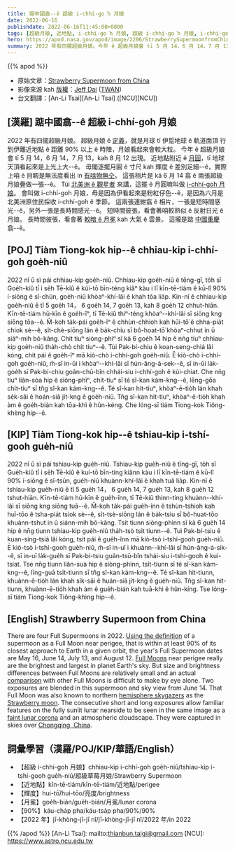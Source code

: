 ```yaml
---
title: 踮中國翕--ê 超級 i-chhí-go͘h 月娘
date: 2022-06-16
publishdate: 2022-06-16T11:45:00+0800
tags: [超級月娘, 近地點, i-chhí-go͘h 月娘, 超級 i-chhí-go͘h 月娘, i-chhí-go͘h, 月冕]
hero: https://apod.nasa.gov/apod/image/2206/StrawberrySupermoonfromChina1024.jpg
summary: 2022 年有四擺超級月娘。今年 ê 超級月娘會 tī 5 月 14，6 月 14，7 月 13，kah 8 月 12 出現。
---
```


{{% apod %}}

- 原始文章：[Strawberry Supermoon from China](https://apod.nasa.gov/apod/ap220616.html)
- 影像來源 kah [版權][copyright]：[Jeff Dai](http://www.twanight.org/Dai) ([TWAN](http://www.twanight.org/))
- 台文翻譯：[An-Li Tsai][An-Li Tsai] ([NCU][NCU])

## [漢羅] 踮中國翕--ê 超級 i-chhí-go͘h 月娘
2022 年有四擺超級月娘。
超級月娘 ê [定義][Using the definition]，就是月球 tī 伊踅地球 ê 軌道面頂 行到伊離近地點 ê 距離 90% 以上 ê 時陣，月娘看起來會較大粒。
今年 ê 超級月娘會 tī 5 月 14，6 月 14，7 月 13，kah 8 月 12 出現。
近地點附近 ê [月圓][Full Moons]，tī 地球天頂看起來是上光上大--ê。
毋閣逐擺月圓 ê 寸尺 kah 輝度 ê 差別足細--ê，實際上咱 ê 目睭是無法度看出 in [有啥物無仝][comparison]。
這張相片是 kā 6 月 14 翕 ê 兩張超級月娘疊做一張--ê。
Tùi [北美洲 ê 觀星者][hemisphere skygazers] 來講，這擺 ê 月圓嘛叫做 [i-chhí-go͘h 月娘][Strawberry moon]。
會叫做 i-chhí-go͘h 月娘，毋是因為伊看起來是粉紅仔色--ê，是因為六月是北美洲原住民採收 i-chhí-go͘h ê 季節。
這兩張連紲翕 ê 相片，一張是短時間感光--ê，另外一張是長時間感光--ê。
短時間彼張，看會著咱較熟似 ê 反射日光 ê 月娘。
長時間彼張，看會著 [較暗 ê 月冕][faint lunar corona] kah 大氣 ê 雲景。
這攏是踮 [中國重慶][Chongqing, China] 翕--ê。

## [POJ] Tiàm Tiong-kok hip--ê chhiau-kip i-chhí-go͘h goe̍h-niû
2022 nî ū sì pái chhiau-kip goe̍h-niû.
Chhiau-kip goe̍h-niû ê tēng-gī, to̍h sī Goe̍h-kiû tī i se̍h Tē-kiû ê kúi-tō bīn-téng kiâⁿ kàu i lī kīn-tē-tiám ê kū-lî 90% í-siōng ê sî-chūn, goe̍h-niû khòaⁿ-khí-lâi ē khah tōa lia̍p.
Kin-nî ê chhiau-kip goe̍h-niû ē tī 5 goe̍h 14， 6 goe̍h 14, 7 goe̍h 13, kah 8 goe̍h 12 chhut-hiān.
Kīn-tē-tiám hū-kīn ê goe̍h-îⁿ, tī Tē-kiû thiⁿ-téng khòaⁿ--khí-lâi sī siōng kng siōng tōa--ê.
M̄-koh ta̍k-pái goe̍h-îⁿ ê chhùn-chhioh kah hūi-tō͘ ê chha-pia̍t chiok sè--ê, si̍t-chè-siōng lán ê ba̍k-chiu sī bô-hoat-tō͘ khòaⁿ-chhut in ū siáⁿ-mih bô-kâng.
Chit tiuⁿ siòng-phìⁿ sī kā 6 goe̍h 14 hip ê nn̄g tiuⁿ chhiau-kip goe̍h-niû tha̍h-chò chi̍t tiuⁿ--ê.
Tùi Pak-bí-chiu ê koan-seng-chiá lâi kóng, chit pái ê goe̍h-îⁿ mā kiò-chò i-chhí-go͘h goe̍h-niû.
Ē kiò-chò i-chhí-go͘h goe̍h-niû, m̄-sī in-ūi i khòaⁿ--khí-lâi sī hún-âng-á-sek--ê, sī in-ūi la̍k-goe̍h sī Pak-bí-chiu goân-chū-bîn chhái-siu i-chhí-go͘h ê kùi-chiat.
Che nn̄g tiuⁿ liân-sòa hip ê siòng-phìⁿ, chi̍t-tiuⁿ sī té sî-kan kám-kng--ê, lēng-gōa chi̍t-tiuⁿ sī tn̂g sî-kan kám-kng--ê.
Té sî-kan hit-tiuⁿ, khòaⁿ-ē-tio̍h lán khah se̍k-sāi ê hoán-siā ji̍t-kng ê goe̍h-niû.
Tn̂g sî-kan hit-tiuⁿ, khòaⁿ-ē-tio̍h khah àm ê goe̍h-bián kah tōa-khì ê hûn-kéng.
Che lóng-sī tiám Tiong-kok Tiông-khèng hip--ê.

## [KIP] Tiàm Tiong-kok hip--ê tshiau-kip i-tshí-gooh gue̍h-niû
2022 nî ū sì pái tshiau-kip gue̍h-niû.
Tshiau-kip gue̍h-niû ê tīng-gī, to̍h sī Gue̍h-kiû tī i se̍h Tē-kiû ê kuí-tō bīn-tíng kiânn kàu i lī kīn-tē-tiám ê kū-lî 90% í-siōng ê sî-tsūn, gue̍h-niû khuànn-khí-lâi ē khah tuā lia̍p.
Kin-nî ê tshiau-kip gue̍h-niû ē tī 5 gue̍h 14， 6 gue̍h 14, 7 gue̍h 13, kah 8 gue̍h 12 tshut-hiān.
Kīn-tē-tiám hū-kīn ê gue̍h-înn, tī Tē-kiû thinn-tíng khuànn--khí-lâi sī siōng kng siōng tuā--ê.
M̄-koh ta̍k-pái gue̍h-înn ê tshùn-tshioh kah huī-tōo ê tsha-pia̍t tsiok sè--ê, si̍t-tsè-siōng lán ê ba̍k-tsiu sī bô-huat-tōo khuànn-tshut in ū siánn-mih bô-kâng.
Tsit tiunn siòng-phìnn sī kā 6 gue̍h 14 hip ê nn̄g tiunn tshiau-kip gue̍h-niû tha̍h-tsò tsi̍t tiunn--ê.
Tuì Pak-bí-tsiu ê kuan-sing-tsiá lâi kóng, tsit pái ê gue̍h-înn mā kiò-tsò i-tshí-gooh gue̍h-niû.
Ē kiò-tsò i-tshí-gooh gue̍h-niû, m̄-sī in-uī i khuànn--khí-lâi sī hún-âng-á-sik--ê, sī in-uī la̍k-gue̍h sī Pak-bí-tsiu guân-tsū-bîn tshái-siu i-tshí-gooh ê kuì-tsiat.
Tse nn̄g tiunn liân-suà hip ê siòng-phìnn, tsi̍t-tiunn sī té sî-kan kám-kng--ê, līng-guā tsi̍t-tiunn sī tn̂g sî-kan kám-kng--ê.
Té sî-kan hit-tiunn, khuànn-ē-tio̍h lán khah si̍k-sāi ê huán-siā ji̍t-kng ê gue̍h-niû.
Tn̂g sî-kan hit-tiunn, khuànn-ē-tio̍h khah àm ê gue̍h-bián kah tuā-khì ê hûn-kíng.
Tse lóng-sī tiám Tiong-kok Tiông-khìng hip--ê.

## [English] Strawberry Supermoon from China
There are four Full Supermoons in 2022.
[Using the definition][Using the definition] of a supermoon as a Full Moon near perigee, that is within at least 90% of its closest approach to Earth in a given orbit, the year's Full Supermoon dates are May 16, June 14, July 13, and August 12.
[Full Moons][Full Moons] near perigee really are the brightest and largest in planet Earth's sky.
But size and brightness differences between Full Moons are relatively small and an actual [comparison][comparison] with other Full Moons is difficult to make by eye alone.
Two exposures are blended in this supermoon and sky view from June 14.
That Full Moon was also known to northern [hemisphere skygazers][hemisphere skygazers] as the [Strawberry moon][Strawberry moon].
The consecutive short and long exposures allow familiar features on the fully sunlit lunar nearside to be seen in the same image as a [faint lunar corona][faint lunar corona] and an atmospheric cloudscape.
They were captured in skies over [Chongqing, China][Chongqing, China].

## 詞彙學習（漢羅/POJ/KIP/華語/English）
- 【超級 i-chhí-go͘h 月娘】chhiau-kip i-chhí-go͘h goe̍h-niû/tshiau-kip i-tshí-gooh gue̍h-niû/超級草莓月娘/Strawberry Supermoon
- 【近地點】kīn-tē-tiám/kīn-tē-tiám/近地點/perigee
- 【輝度】hui-tō͘/hui-tōo/亮度/brightness
- 【月冕】goe̍h-bián/gue̍h-bián/月冕/lunar corona
- 【90%】káu-cha̍p pha/káu-tsa̍p pha/90%/90%
- 【2022 年】jī-khòng-jī-jī nî/jī-khòng-jī-jī nî/2022 年/in 2022


{{% /apod %}}
[An-Li Tsai]: mailto:thianbun.taigi@gmail.com
[NCU]: https://www.astro.ncu.edu.tw

[copyright]: https://apod.nasa.gov/apod/fap/lib/about_apod.html#srapply

[Using the definition]:http://astropixels.com/ephemeris/moon/fullperigee2001.html
[Full Moons]:https://solarsystem.nasa.gov/news/2239/full-moon-guide-june-july-2022/
[comparison]:https://apod.nasa.gov/apod/ap121129.html
[hemisphere skygazers]:https://apod.nasa.gov/apod/ap150616.html
[Strawberry moon]:https://apod.nasa.gov/apod/ap190618.html
[faint lunar corona]:https://apod.nasa.gov/apod/ap190916.html
[Chongqing, China]:https://apod.nasa.gov/apod/ap141011.html
